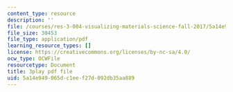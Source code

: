 ```yaml
---
content_type: resource
description: ''
file: /courses/res-3-004-visualizing-materials-science-fall-2017/5a14e949065dc1eef27d092db35aa889_-7_Q3G1za30.pdf
file_size: 30453
file_type: application/pdf
learning_resource_types: []
license: https://creativecommons.org/licenses/by-nc-sa/4.0/
ocw_type: OCWFile
resourcetype: Document
title: 3play pdf file
uid: 5a14e949-065d-c1ee-f27d-092db35aa889
---
```

